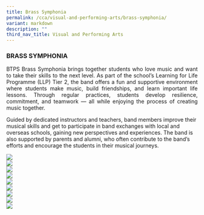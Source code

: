 ```yaml
---
title: Brass Symphonia
permalink: /cca/visual-and-performing-arts/brass-symphonia/
variant: markdown
description: ""
third_nav_title: Visual and Performing Arts
---
```

<h3>BRASS SYMPHONIA</h3>
<p align="justify">BTPS Brass Symphonia brings together students who love music and want to take their skills to the next level. As part of the school’s Learning for Life Programme (LLP) Tier 2, the band offers a fun and supportive environment where students make music, build friendships, and learn important life lessons. Through regular practices, students develop resilience, commitment, and teamwork — all while enjoying the process of creating music together.

Guided by dedicated instructors and teachers, band members improve their musical skills and get to participate in band exchanges with local and overseas schools, gaining new perspectives and experiences. The band is also supported by parents and alumni, who often contribute to the band’s efforts and encourage the students in their musical journeys.</p>

![](/images/CCA/band24_2.jpg)<br>
![](/images/CCA/25_band_01.png)<br>
![](/images/CCA/25_band_02.png)<br>
![](/images/CCA/25_band_03.png)<br>
![](/images/CCA/25_band_04.png)<br>
![](/images/CCA/band24_3.jpg)<br>
![](/images/CCA/brasssymphonia24_3.jpg)<br>
![](/images/CCA/brasssymphonia24_2.jpg)<br>
![](/images/CCA/brasssymphonia24_1.jpg)<br>